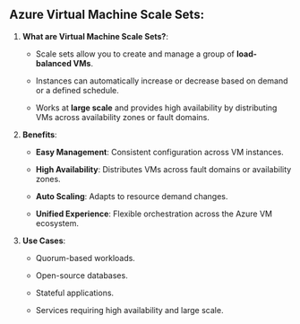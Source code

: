 **Azure Virtual Machine Scale Sets**:
-------------------------------------

1.  **What are Virtual Machine Scale Sets?**:
    
    *   Scale sets allow you to create and manage a group of **load-balanced VMs**.
        
    *   Instances can automatically increase or decrease based on demand or a defined schedule.
        
    *   Works at **large scale** and provides high availability by distributing VMs across availability zones or fault domains.
        
2.  **Benefits**:
    
    *   **Easy Management**: Consistent configuration across VM instances.
        
    *   **High Availability**: Distributes VMs across fault domains or availability zones.
        
    *   **Auto Scaling**: Adapts to resource demand changes.
        
    *   **Unified Experience**: Flexible orchestration across the Azure VM ecosystem.
        
3.  **Use Cases**:
    
    *   Quorum-based workloads.
        
    *   Open-source databases.
        
    *   Stateful applications.
        
    *   Services requiring high availability and large scale.